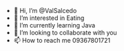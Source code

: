 - 👋 Hi, I’m @ValSalcedo
- 👀 I’m interested in Eating
- 🌱 I’m currently learning Java
- 💞️ I’m looking to collaborate with you
- 📫 How to reach me 09367801721

<!---
ValSalcedo/ValSalcedo is a ✨ special ✨ repository because its `README.md` (this file) appears on your GitHub profile.
You can click the Preview link to take a look at your changes.
--->
